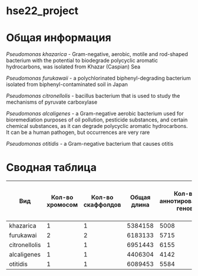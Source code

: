 # hse22_project

# Общая информация
*Pseudomonas khazarica* - Gram-negative, aerobic, motile and rod-shaped bacterium with the potential to biodegrade polycyclic aromatic hydrocarbons, was isolated from Khazar (Caspian) Sea

*Pseudomonas furukawaii* - a polychlorinated biphenyl-degrading bacterium isolated from biphenyl-contaminated soil in Japan

*Pseudomonas citronellolis* -  bacillus bacterium that is used to study the mechanisms of pyruvate carboxylase

*Pseudomonas alcaligenes* - a Gram-negative aerobic bacterium used for bioremediation purposes of oil pollution, pesticide substances, and certain chemical substances, as it can degrade polycyclic aromatic hydrocarbons. It can be a human pathogen, but occurrences are very rare

*Pseudomonas otitidis* - a Gram-negative bacterium that causes otitis

# Сводная таблица

| Вид  |  Кол-во хромосом | Кол-во скаффолдов | Общая длина | Кол-во аннотированных генов | Процент генов в геноме| Кол-во предсказанных участков z-dna | Кол-во участков с zh-score > 500 | общая длина  |
|---|---|---|---|---|---|---|---|---|
| khazarica | 1 |  1 | 5384158 | 5008 | 89.64 |   |   |  |
| furukawai  | 2 | 2  | 6183133 | 5715 | 88.74  |   |   |   |
| citronellolis  | 1  | 1 | 6951443 | 6155 | 86.23 |   |   |    | 
| alcaligenes  | 1 | 1  | 4406304 | 4142 | 91.22 |   |   |   |
| otitidis | 1  | 1 | 6089453 | 5584 | 89.67 |   |   |    | 
